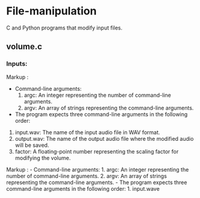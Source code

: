 # File-manipulation
C and Python programs that modify input files.

## volume.c
### Inputs:
 Markup :   
- Command-line arguments:
   1. argc: An integer representing the number of command-line arguments.
   2. argv: An array of strings representing the command-line arguments.
-  The program expects three command-line arguments in the following order:
  1. input.wav: The name of the input audio file in WAV format.
  2. output.wav: The name of the output audio file where the modified audio will be saved.
  3. factor: A floating-point number representing the scaling factor for modifying the volume.

 Markup : - Command-line arguments:
              1. argc: An integer representing the number of command-line arguments.
              2. argv: An array of strings representing the command-line arguments.
          -  The program expects three command-line arguments in the following order:
              1. input.wave

